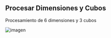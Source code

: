 ## Procesar Dimensiones y Cubos 
Procesamiento de 6 dimensiones y 3 cubos

![imagen](https://github.com/user-attachments/assets/0946a9f8-8325-49b6-997e-f32ce5e70d7b)

